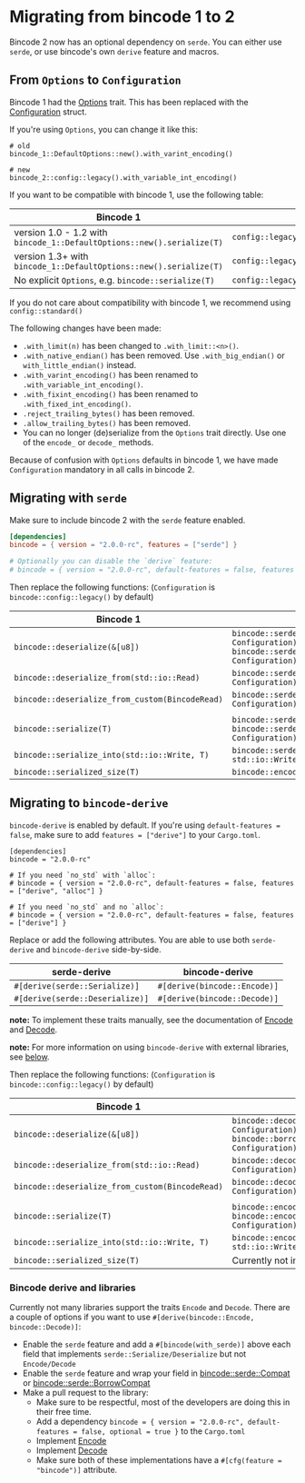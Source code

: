 # Migrating from bincode 1 to 2

Bincode 2 now has an optional dependency on `serde`. You can either use `serde`, or use bincode's own `derive` feature and macros.

## From `Options` to `Configuration`

Bincode 1 had the [Options](https://docs.rs/bincode/1/bincode/config/trait.Options.html) trait. This has been replaced with the [Configuration](https://docs.rs/bincode/2.0.0-rc/bincode/config/struct.Configuration.html) struct.

If you're using `Options`, you can change it like this:

```rust,ignore
# old
bincode_1::DefaultOptions::new().with_varint_encoding()

# new
bincode_2::config::legacy().with_variable_int_encoding()
```

If you want to be compatible with bincode 1, use the following table:

| Bincode 1                                                              | Bincode 2                                       |
| ---------------------------------------------------------------------- | ----------------------------------------------- |
| version 1.0 - 1.2 with `bincode_1::DefaultOptions::new().serialize(T)` | `config::legacy()`                              |
| version 1.3+ with `bincode_1::DefaultOptions::new().serialize(T)`      | `config::legacy().with_variable_int_encoding()` |
| No explicit `Options`, e.g. `bincode::serialize(T)`                    | `config::legacy()`                              |

If you do not care about compatibility with bincode 1, we recommend using `config::standard()`

The following changes have been made:

- `.with_limit(n)` has been changed to `.with_limit::<n>()`.
- `.with_native_endian()` has been removed. Use `.with_big_endian()` or `with_little_endian()` instead.
- `.with_varint_encoding()` has been renamed to `.with_variable_int_encoding()`.
- `.with_fixint_encoding()` has been renamed to `.with_fixed_int_encoding()`.
- `.reject_trailing_bytes()` has been removed.
- `.allow_trailing_bytes()` has been removed.
- You can no longer (de)serialize from the `Options` trait directly. Use one of the `encode_` or `decode_` methods.

Because of confusion with `Options` defaults in bincode 1, we have made `Configuration` mandatory in all calls in bincode 2.

## Migrating with `serde`

Make sure to include bincode 2 with the `serde` feature enabled.

```toml
[dependencies]
bincode = { version = "2.0.0-rc", features = ["serde"] }

# Optionally you can disable the `derive` feature:
# bincode = { version = "2.0.0-rc", default-features = false, features = ["std", "serde"] }
```

Then replace the following functions: (`Configuration` is `bincode::config::legacy()` by default)

| Bincode 1                                       | Bincode 2                                                                                                                       |
| ----------------------------------------------- | ------------------------------------------------------------------------------------------------------------------------------- |
| `bincode::deserialize(&[u8])`                   | `bincode::serde::decode_from_slice(&[u8], Configuration)`<br />`bincode::serde::borrow_decode_from_slice(&[u8], Configuration)` |
| `bincode::deserialize_from(std::io::Read)`      | `bincode::serde::decode_from_std_read(std::io::Read, Configuration)`                                                            |
| `bincode::deserialize_from_custom(BincodeRead)` | `bincode::serde::decode_from_reader(Reader, Configuration)`                                                                     |
|                                                 |                                                                                                                                 |
| `bincode::serialize(T)`                         | `bincode::serde::encode_to_vec(T, Configuration)`<br />`bincode::serde::encode_into_slice(T, &mut [u8], Configuration)`         |
| `bincode::serialize_into(std::io::Write, T)`    | `bincode::serde::encode_into_std_write(T, std::io::Write, Configuration)`                                                       |
| `bincode::serialized_size(T)`                   | `bincode::encoded_size(T, Configuration)`                                                                                       |

## Migrating to `bincode-derive`

`bincode-derive` is enabled by default. If you're using `default-features = false`, make sure to add `features = ["derive"]` to your `Cargo.toml`.

```toml,ignore
[dependencies]
bincode = "2.0.0-rc"

# If you need `no_std` with `alloc`:
# bincode = { version = "2.0.0-rc", default-features = false, features = ["derive", "alloc"] }

# If you need `no_std` and no `alloc`:
# bincode = { version = "2.0.0-rc", default-features = false, features = ["derive"] }
```

Replace or add the following attributes. You are able to use both `serde-derive` and `bincode-derive` side-by-side.

| serde-derive                    | bincode-derive               |
| ------------------------------- | ---------------------------- |
| `#[derive(serde::Serialize)]`   | `#[derive(bincode::Encode)]` |
| `#[derive(serde::Deserialize)]` | `#[derive(bincode::Decode)]` |

**note:** To implement these traits manually, see the documentation of [Encode](https://docs.rs/bincode/2.0.0-rc/bincode/enc/trait.Encode.html) and [Decode](https://docs.rs/bincode/2.0.0-rc/bincode/de/trait.Decode.html).

**note:** For more information on using `bincode-derive` with external libraries, see [below](#bincode-derive-and-libraries).

Then replace the following functions: (`Configuration` is `bincode::config::legacy()` by default)

| Bincode 1                                       | Bincode 2                                                                                                          |
| ----------------------------------------------- | ------------------------------------------------------------------------------------------------------------------ |
| `bincode::deserialize(&[u8])`                   | `bincode::decode_from_slice(&bytes, Configuration)`<br />`bincode::borrow_decode_from_slice(&[u8], Configuration)` |
| `bincode::deserialize_from(std::io::Read)`      | `bincode::decode_from_std_read(std::io::Read, Configuration)`                                                      |
| `bincode::deserialize_from_custom(BincodeRead)` | `bincode::decode_from_reader(Reader, Configuration)`                                                               |
|                                                 |                                                                                                                    |
| `bincode::serialize(T)`                         | `bincode::encode_to_vec(T, Configuration)`<br />`bincode::encode_into_slice(t: T, &mut [u8], Configuration)`       |
| `bincode::serialize_into(std::io::Write, T)`    | `bincode::encode_into_std_write(T, std::io::Write, Configuration)`                                                 |
| `bincode::serialized_size(T)`                   | Currently not implemented                                                                                          |

### Bincode derive and libraries

Currently not many libraries support the traits `Encode` and `Decode`. There are a couple of options if you want to use `#[derive(bincode::Encode, bincode::Decode)]`:

- Enable the `serde` feature and add a `#[bincode(with_serde)]` above each field that implements `serde::Serialize/Deserialize` but not `Encode/Decode`
- Enable the `serde` feature and wrap your field in [bincode::serde::Compat](https://docs.rs/bincode/2.0.0-rc/bincode/serde/struct.Compat.html) or [bincode::serde::BorrowCompat](https://docs.rs/bincode/2.0.0-rc/bincode/serde/struct.BorrowCompat.html)
- Make a pull request to the library:
  - Make sure to be respectful, most of the developers are doing this in their free time.
  - Add a dependency `bincode = { version = "2.0.0-rc", default-features = false, optional = true }` to the `Cargo.toml`
  - Implement [Encode](https://docs.rs/bincode/2.0.0-rc/bincode/enc/trait.Encode.html)
  - Implement [Decode](https://docs.rs/bincode/2.0.0-rc/bincode/de/trait.Decode.html)
  - Make sure both of these implementations have a `#[cfg(feature = "bincode")]` attribute.
